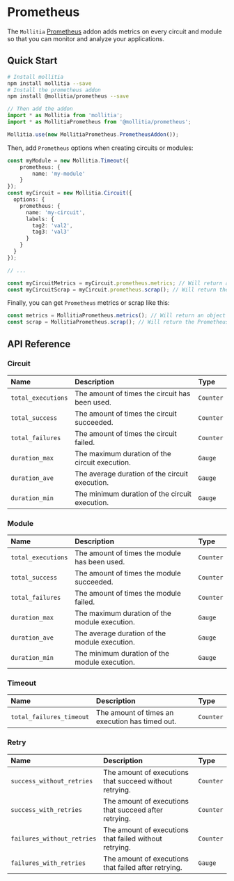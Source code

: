 # Prometheus

The `Mollitia` [Prometheus](https://prometheus.io/) addon adds metrics on every circuit and module so that you can monitor and analyze your applications.

## Quick Start

``` bash
# Install mollitia
npm install mollitia --save
# Install the prometheus addon
npm install @mollitia/prometheus --save
```

``` typescript
// Then add the addon
import * as Mollitia from 'mollitia';
import * as MollitiaPrometheus from '@mollitia/prometheus';

Mollitia.use(new MollitiaPrometheus.PrometheusAddon());
```

Then, add `Prometheus` options when creating circuits or modules:

``` typescript
const myModule = new Mollitia.Timeout({
	prometheus: {
		name: 'my-module'
	}
});
const myCircuit = new Mollitia.Circuit({
  options: {
    prometheus: {
      name: 'my-circuit',
      labels: {
        tag2: 'val2',
        tag3: 'val3'
      }
    }
  }
});

// ...

const myCircuitMetrics = myCircuit.prometheus.metrics; // Will return an object containing all metrics from this circuit
const myCircuitScrap = myCircuit.prometheus.scrap(); // Will return the Prometheus scrap from this circuit
```

Finally, you can get `Prometheus` metrics or scrap like this:

``` typescript
const metrics = MollitiaPrometheus.metrics(); // Will return an object containing all metrics from all circuits and modules
const scrap = MollitiaPrometheus.scrap(); // Will return the Prometheus scrap
```

## API Reference

### Circuit

| Name               | Description                                    | Type      | 
|:-------------------|:-----------------------------------------------|:----------|
| `total_executions` | The amount of times the circuit has been used. | `Counter` |
| `total_success`    | The amount of times the circuit succeeded.     | `Counter` |
| `total_failures`   | The amount of times the circuit failed.        | `Counter` |
| `duration_max`     | The maximum duration of the circuit execution. | `Gauge`   |
| `duration_ave`     | The average duration of the circuit execution. | `Gauge`   |
| `duration_min`     | The minimum duration of the circuit execution. | `Gauge`   |

### Module

| Name               | Description                                    | Type      | 
|:-------------------|:-----------------------------------------------|:----------|
| `total_executions` | The amount of times the module has been used.  | `Counter` |
| `total_success`    | The amount of times the module succeeded.      | `Counter` |
| `total_failures`   | The amount of times the module failed.         | `Counter` |
| `duration_max`     | The maximum duration of the module execution.  | `Gauge`   |
| `duration_ave`     | The average duration of the module execution.  | `Gauge`   |
| `duration_min`     | The minimum duration of the module execution.  | `Gauge`   |

### Timeout

| Name                     | Description                                     | Type      | 
|:-------------------------|:------------------------------------------------|:----------|
| `total_failures_timeout` | The amount of times an execution has timed out. | `Counter` |

### Retry

| Name                       | Description                                             | Type      | 
|:---------------------------|:--------------------------------------------------------|:----------|
| `success_without_retries`  | The amount of executions that succeed without retrying. | `Counter` |
| `success_with_retries`     | The amount of executions that succeed after retrying.   | `Counter` |
| `failures_without_retries` | The amount of executions that failed without retrying.  | `Counter` |
| `failures_with_retries`    | The amount of executions that failed after retrying.    | `Gauge`   |

